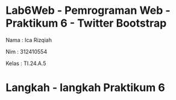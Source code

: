 # Lab6Web - Pemrograman Web - Praktikum 6 - Twitter Bootstrap

Nama : Ica Rizqiah

Nim : 312410554

Kelas : TI.24.A.5

# Langkah - langkah Praktikum 6


